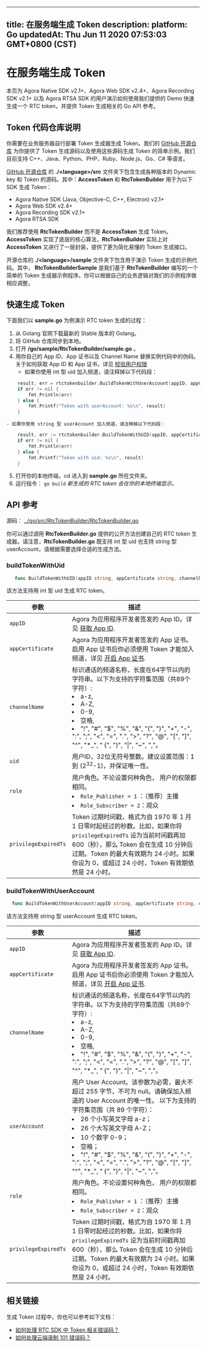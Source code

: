 
---
title: 在服务端生成 Token
description: 
platform: Go
updatedAt: Thu Jun 11 2020 07:53:03 GMT+0800 (CST)
---
# 在服务端生成 Token
本页为 Agora Native SDK v2.1+、Agora Web SDK v2.4+、Agora Recording SDK v2.1+ 以及 Agora RTSA SDK  的用户演示如何使用我们提供的 Demo 快速生成一个 RTC token，并提供 Token 生成相关的 Go API 参考。

## Token 代码仓库说明

你需要在业务服务器自行部署 Token 生成器生成 Token。我们的 [GitHub 开源仓库](https://github.com/AgoraIO/Tools/tree/master/DynamicKey/AgoraDynamicKey) 为你提供了 Token 生成源码以及使用这些源码生成 Token 的简单示例。我们目前支持 C++、Java、Python、PHP、Ruby、Node.js、Go、C# 等语言。

[GitHub 开源仓库](https://github.com/AgoraIO/Tools/tree/master/DynamicKey/AgoraDynamicKey) 的 <b>./\<language\>/src</b> 文件夹下包含生成各种版本的 Dynamic key 和 Token 的源码。其中：**AccessToken** 和 **RtcTokenBuilder** 用于为以下 SDK 生成 Token：

- Agora Native SDK (Java, Objective-C, C++, Electron) v2.1+
- Agora Web SDK v2.4+
- Agora Recording SDK v2.1+ 
- Agora RTSA SDK

我们推荐使用 **RtcTokenBuilder** 而不是 **AccessToken** 生成 Token。**AccessToken** 实现了底层的核心算法，**RtcTokenBuilder** 实际上对 **AccessToken** 又进行了一层封装，提供了更为简化易懂的 Token 生成接口。

开源仓库的 **./\<language\>/sample** 文件夹下包含用于演示 Token 生成的示例代码。其中， **RtcTokenBuilderSample** 是我们基于 **RtcTokenBuilder** 编写的一个简单的 Token 生成器示例程序。你可以根据自己的业务逻辑对我们的示例程序做相应调整。


## 快速生成 Token

下面我们以 **sample.go** 为例演示 RTC token 生成的过程：

1. 从 Golang 官网下载最新的 Stable 版本的 Golang。
3. 将 GitHub 仓库同步到本地。
4. 打开 **/go/sample/RtcTokenBuilder/sample.go** 。
5. 用你自己的 App ID、App 证书以及 Channel Name 替换实例代码中的伪码。关于如何获取 App ID 和 App 证书，详见 [校验用户权限](https://docs.agora.io/cn/Agora%20Platform/token?platform=All%20Platforms#app-id)
    - 如果你使用 int 型 uid 加入频道，请注释掉以下代码段：
```Go
	result, err = rtctokenbuilder.BuildTokenWithUserAccount(appID, appCertificate, channelName, uidStr, rtctokenbuilder.RoleAttendee, expireTimestamp)
	if err != nil {
		fmt.Println(err)
	} else {
		fmt.Printf("Token with userAccount: %s\n", result)
	}
```
    - 如果你使用 string 型 userAccount 加入频道，请注释掉以下代码段：
```Go
	result, err := rtctokenbuilder.BuildTokenWithUID(appID, appCertificate, channelName, uid, rtctokenbuilder.RoleAttendee, expireTimestamp)
	if err != nil {
		fmt.Println(err)
	} else {
		fmt.Printf("Token with uid: %s\n", result)
	}
```
5. 打开你的本地终端，cd 进入到 **sample.go** 所在文件夹。
6. 运行指令： 
    `go build` 
     *新生成的 RTC token 会在你的本地终端显示。*




## API 参考

源码： [../go/src/RtcTokenBuilder/RtcTokenBuilder.go](https://github.com/AgoraIO/Tools/blob/master/DynamicKey/AgoraDynamicKey/go/src/RtcTokenBuilder/RtcTokenBuilder.go)

你可以通过调用 **RtcTokenBuilder.go** 提供的公开方法创建自己的 RTC token 生成器。请注意，**RtcTokenBuilder.go** 既支持 int 型 uid 也支持 string 型 userAccount，请根据需要选择合适的生成方法。


### buildTokenWithUid

```Go
   func BuildTokenWithUID(appID string, appCertificate string, channelName string, uid uint32, role Role, privilegeExpiredTs uint32) (string, error)
```

该方法支持用 int 型 uid 生成 RTC token。

| **参数**    | **描述**                                              |
| ---------------- | ------------------------------------------------------------ |
| `appID`          | Agora 为应用程序开发者签发的 App ID。详见 [获取 App ID](https://docs.agora.io/cn/Agora%20Platform/token/#app-id). | 
| `appCertificate` | Agora 为应用程序开发者签发的 App 证书。启用 App 证书后你必须使用 Token 才能加入频道，详见 [开启 App 证书](https://docs.agora.io/cn/Agora%20Platform/token?platform=All%20Platforms#app-certificate). |
| `channelName`    | 标识通话的频道名称，长度在64字节以内的字符串。以下为支持的字符集范围（共89个字符）: <li>a-z,<li>A-Z,<li>0-9,<li>空格,<li>"!", "#", "$", "%", "&", "(", ")", "+", "-", ":", ";", "<", "=", ".", ">", "?", "@", "[", "]", "^", "*_", " {", "}", "\|", "~", ","。 |
| `uid`            | 用户ID，32位无符号整数。建议设置范围：1到 (2<sup>32</sup>-1)，并保证唯一性。 |
| `role`          | 用户角色。不论设置何种角色， 用户的权限都相同。<li> `Role_Publisher = 1` ：（推荐）主播</li><li>`Role_Subscriber = 2`：观众</li> |
| `privilegeExpiredTs`     | Token 过期时间戳，格式为自 1970 年 1 月 1 日零时起经过的秒数。比如，如果你将 `privilegeExpiredTs` 设为当前时间戳再加 600（秒），那么 Token 会在生成 10 分钟后过期。Token 的最大有效期为 24 小时。如果你设为 0，或超过 24 小时，Token 有效期依然是 24 小时。 |

### buildTokenWithUserAccount

```Go
  func BuildTokenWithUserAccount(appID string, appCertificate string, channelName string, userAccount string, role Role, privilegeExpiredTs uint32) (string, error) 
```

该方法支持用 string 型 userAccount 生成 RTC token。

| **参数**    | **描述**                                             |
| ---------------- | ------------------------------------------------------------ |
| `appID`          | Agora 为应用程序开发者签发的 App ID。详见 [获取 App ID](https://docs.agora.io/cn/Agora%20Platform/token?platform=All%20Platforms#app-id). |
| `appCertificate` | Agora 为应用程序开发者签发的 App 证书。启用 App 证书后你必须使用 Token 才能加入频道，详见 [开启 App 证书](https://docs.agora.io/cn/Agora%20Platform/token/#app-certificate). |
| `channelName`    | 标识通话的频道名称，长度在64字节以内的字符串。以下为支持的字符集范围（共89个字符）: <li>a-z,<li>A-Z,<li>0-9,<li>空格,<li>"!", "#", "$", "%", "&", "(", ")", "+", "-", ":", ";", "<", "=", ".", ">", "?", "@", "[", "]", "^", "*_", " {", "}", "\|", "~", ","。 |
|`userAccount` | 用户 User Account。该参数为必需，最大不超过 255 字节，不可为 null。请确保加入频道的 User Account 的唯一性。 以下为支持的字符集范围（共 89 个字符）：<li>26 个小写英文字母 a-z；<li>26 个大写英文字母 A-Z；<li>10 个数字 0-9；<li>空格；<li>"!", "#", "$", "%", "&", "(", ")", "+", "-", ":", ";", "<", "=", ".", ">", "?", "@", "[", "]", "^", "*_", " {", "}", "\|", "~", ","。 |
| `role`          | 用户角色。不论设置何种角色， 用户的权限都相同。<li> `Role_Publisher = 1` ：（推荐）主播</li><li>`Role_Subscriber = 2`：观众</li> |
| `privilegeExpiredTs`     | Token 过期时间戳，格式为自 1970 年 1 月 1 日零时起经过的秒数。比如，如果你将 `privilegeExpiredTs` 设为当前时间戳再加 600（秒），那么 Token 会在生成 10 分钟后过期。Token 的最大有效期为 24 小时。如果你设为 0，或超过 24 小时，Token 有效期依然是 24 小时。 |
	
## 相关链接
	
生成 Token 过程中，你也可以参考如下文档：

- [如何处理 RTC SDK 中 Token 相关错误码？](https://docs.agora.io/cn/faq/token_error)
- [如何处理云端录制 101 错误码？](https://docs.agora.io/cn/faq/101_error)
